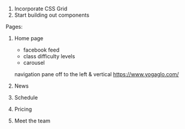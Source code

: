 1. Incorporate CSS Grid
2. Start building out components

Pages:

1. Home page

   - facebook feed
   - class difficulty levels
   - carousel

   navigation pane off to the left & vertical
   https://www.yogaglo.com/

2. News
3. Schedule
4. Pricing
5. Meet the team
